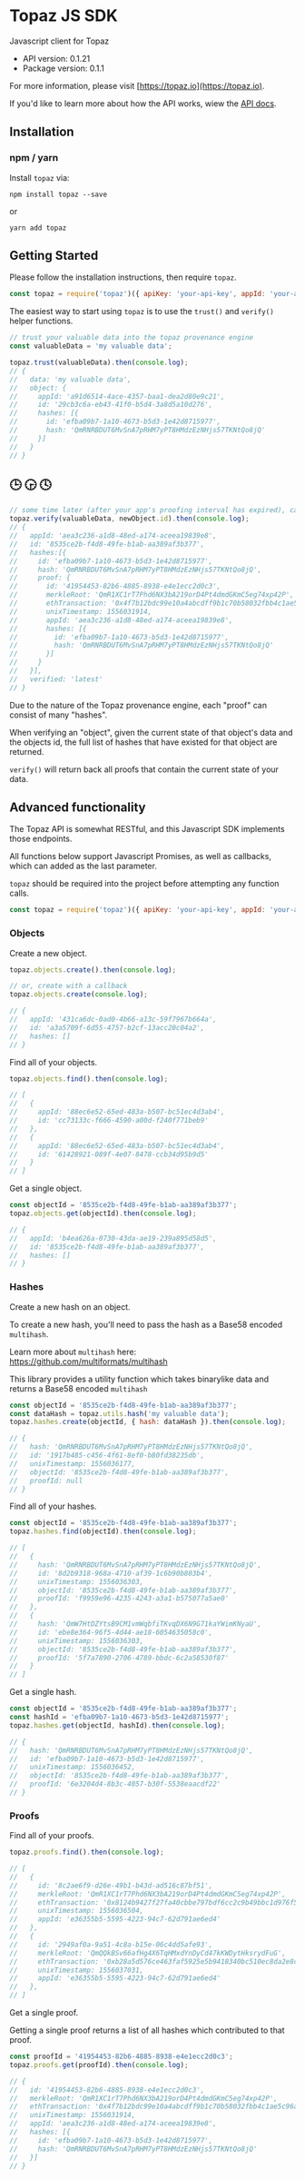 # Topaz JS SDK

Javascript client for Topaz

- API version: 0.1.21
- Package version: 0.1.1

For more information, please visit [https://topaz.io](https://topaz.io).

If you'd like to learn more about how the API works, wiew the [API docs](https://topaz.docs.stoplight.io).

## Installation

### npm / yarn

Install `topaz` via:

```shell
npm install topaz --save
```

or

```shell
yarn add topaz
```

## Getting Started

Please follow the installation instructions, then require `topaz`.

```javascript
const topaz = require('topaz')({ apiKey: 'your-api-key', appId: 'your-app-id' })
```

The easiest way to start using `topaz` is to use the `trust()` and `verify()` helper functions.

```javascript
// trust your valuable data into the topaz provenance engine
const valuableData = 'my valuable data';

topaz.trust(valuableData).then(console.log);
// {
//   data: 'my valuable data',
//   object: {
//     appId: 'a91d6514-4ace-4357-baa1-dea2d80e9c21',
//     id: '29cb3c6a-eb43-41f0-b5d4-3a8d5a10d276',
//     hashes: [{
//       id: 'efba09b7-1a10-4673-b5d3-1e42d8715977',
//       hash: 'QmRNRBDUT6MvSnA7pRHM7yPT8HMdzEzNHjs57TKNtQo8jQ'
//     }]
//   }
// }
```

## 🕒 🕞 🕓

```javascript
// some time later (after your app's proofing interval has expired), call verify() to get a proof that your data existed at a point in time
topaz.verify(valuableData, newObject.id).then(console.log);
// {
//   appId: 'aea3c236-a1d8-48ed-a174-aceea19839e8',
//   id: '8535ce2b-f4d8-49fe-b1ab-aa389af3b377',
//   hashes:[{
//     id: 'efba09b7-1a10-4673-b5d3-1e42d8715977',
//     hash: 'QmRNRBDUT6MvSnA7pRHM7yPT8HMdzEzNHjs57TKNtQo8jQ',
//     proof: {
//       id: '41954453-82b6-4885-8938-e4e1ecc2d0c3',
//       merkleRoot: 'QmR1XC1rT7Phd6NX3bA219orD4Pt4dmdGKmC5eg74xp42P',
//       ethTransaction: '0x4f7b12bdc99e10a4abcdff9b1c70b58032fbb4c1ae5c96a1e43e7a63e0123a5b',
//       unixTimestamp: 1556031914,
//       appId: 'aea3c236-a1d8-48ed-a174-aceea19839e8',
//       hashes: [{
//         id: 'efba09b7-1a10-4673-b5d3-1e42d8715977',
//         hash: 'QmRNRBDUT6MvSnA7pRHM7yPT8HMdzEzNHjs57TKNtQo8jQ'
//       }]
//     }
//   }],
//   verified: 'latest'
// }
```

Due to the nature of the Topaz provenance engine, each "proof" can consist of many "hashes".

When verifying an "object", given the current state of that object's data and the objects id, the full list of hashes that have existed for that object are returned.

`verify()` will return back all proofs that contain the current state of your data.

## Advanced functionality

The Topaz API is somewhat RESTful, and this Javascript SDK implements those endpoints.

All functions below support Javascript Promises, as well as callbacks, which can added as the last parameter.

`topaz` should be required into the project before attempting any function calls.

```javascript
const topaz = require('topaz')({ apiKey: 'your-api-key', appId: 'your-app-id' });
```

### Objects

Create a new object.

```javascript
topaz.objects.create().then(console.log);

// or, create with a callback
topaz.objects.create(console.log);

// {
//   appId: '431ca6dc-0ad0-4b66-a13c-59f7967b664a',
//   id: 'a3a5709f-6d55-4757-b2cf-13acc20c04a2',
//   hashes: []
// }
```

Find all of your objects.

```javascript
topaz.objects.find().then(console.log);

// [
//   {
//     appId: '88ec6e52-65ed-483a-b507-bc51ec4d3ab4',
//     id: 'cc73133c-f666-4590-a00d-f240f771beb9'
//   },
//   {
//     appId: '88ec6e52-65ed-483a-b507-bc51ec4d3ab4',
//     id: '61428921-089f-4e07-8478-ccb34d95b9d5'
//   }
// ]
```

Get a single object.

```javascript
const objectId = '8535ce2b-f4d8-49fe-b1ab-aa389af3b377';
topaz.objects.get(objectId).then(console.log);

// {
//   appId: 'b4ea626a-0730-43da-ae19-239a895d58d5',
//   id: '8535ce2b-f4d8-49fe-b1ab-aa389af3b377',
//   hashes: []
// }
```

### Hashes

Create a new hash on an object.

To create a new hash, you'll need to pass the hash as a Base58 encoded `multihash`.

Learn more about `multihash` here: https://github.com/multiformats/multihash

This library provides a utility function which takes binarylike data and returns a Base58 encoded `multihash`

```javascript
const objectId = '8535ce2b-f4d8-49fe-b1ab-aa389af3b377';
const dataHash = topaz.utils.hash('my valuable data');
topaz.hashes.create(objectId, { hash: dataHash }).then(console.log);

// {
//   hash: 'QmRNRBDUT6MvSnA7pRHM7yPT8HMdzEzNHjs57TKNtQo8jQ',
//   id: '1917b485-c456-4f61-8ef0-b80fd38235db',
//   unixTimestamp: 1556036177,
//   objectId: '8535ce2b-f4d8-49fe-b1ab-aa389af3b377',
//   proofId: null
// }
```

Find all of your hashes.

```javascript
const objectId = '8535ce2b-f4d8-49fe-b1ab-aa389af3b377';
topaz.hashes.find(objectId).then(console.log);

// [
//   {
//     hash: 'QmRNRBDUT6MvSnA7pRHM7yPT8HMdzEzNHjs57TKNtQo8jQ',
//     id: '8d2b9318-968a-4710-af39-1c6b90b803b4',
//     unixTimestamp: 1556036303,
//     objectId: '8535ce2b-f4d8-49fe-b1ab-aa389af3b377',
//     proofId: 'f9959e96-4235-4243-a3a1-b575077a5ae0'
//   },
//   {
//     hash: 'QmW7HtDZYtsB9CM1vmWqbfiTKvqDX6N9G71kaYWimKNyaU',
//     id: 'ebe8e364-96f5-4d44-ae18-6054635058c0',
//     unixTimestamp: 1556036303,
//     objectId: '8535ce2b-f4d8-49fe-b1ab-aa389af3b377',
//     proofId: '5f7a7890-2706-4789-bbdc-6c2a58530f87'
//   }
// ]
```

Get a single hash.

```javascript
const objectId = '8535ce2b-f4d8-49fe-b1ab-aa389af3b377';
const hashId = 'efba09b7-1a10-4673-b5d3-1e42d8715977';
topaz.hashes.get(objectId, hashId).then(console.log);

// {
//   hash: 'QmRNRBDUT6MvSnA7pRHM7yPT8HMdzEzNHjs57TKNtQo8jQ',
//   id: 'efba09b7-1a10-4673-b5d3-1e42d8715977',
//   unixTimestamp: 1556036452,
//   objectId: '8535ce2b-f4d8-49fe-b1ab-aa389af3b377',
//   proofId: '6e3204d4-8b3c-4057-b30f-5538eaacdf22'
// }
```

### Proofs

Find all of your proofs.

```javascript
topaz.proofs.find().then(console.log);

// [
//   {
//     id: '8c2ae6f9-d26e-49b1-b43d-ad516c87bf51',
//     merkleRoot: 'QmR1XC1rT7Phd6NX3bA219orD4Pt4dmdGKmC5eg74xp42P',
//     ethTransaction: '0x8124b9427f27fa40cbbe797bdf6cc2c9b49bbc1d976f521fff142576fb86728c',
//     unixTimestamp: 1556036504,
//     appId: 'e36355b5-5595-4223-94c7-62d791ae6ed4'
//   },
//   {
//     id: '2949af0a-9a51-4c8a-b15e-06c4dd5afe93',
//     merkleRoot: 'QmQQkBSv66afHg4X6TqHMxdYnDyCd47kKWDytHksrydFuG',
//     ethTransaction: '0xb28a5d576ce463faf5925e5b9418340bc510ec8da2e8cd3137640960c0a82bd4',
//     unixTimestamp: 1556037031,
//     appId: 'e36355b5-5595-4223-94c7-62d791ae6ed4'
//   },
// ]
```

Get a single proof.

Getting a single proof returns a list of all hashes which contributed to that proof.

```javascript
const proofId = '41954453-82b6-4885-8938-e4e1ecc2d0c3';
topaz.proofs.get(proofId).then(console.log);

// {
//   id: '41954453-82b6-4885-8938-e4e1ecc2d0c3',
//   merkleRoot: 'QmR1XC1rT7Phd6NX3bA219orD4Pt4dmdGKmC5eg74xp42P',
//   ethTransaction: '0x4f7b12bdc99e10a4abcdff9b1c70b58032fbb4c1ae5c96a1e43e7a63e0123a5b',
//   unixTimestamp: 1556031914,
//   appId: 'aea3c236-a1d8-48ed-a174-aceea19839e8',
//   hashes: [{
//     id: 'efba09b7-1a10-4673-b5d3-1e42d8715977',
//     hash: 'QmRNRBDUT6MvSnA7pRHM7yPT8HMdzEzNHjs57TKNtQo8jQ'
//   }]
// }
```
